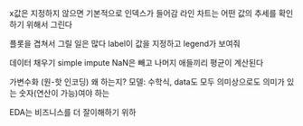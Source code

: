 x값은 지정하지 않으면 기본적으로 인덱스가 들어감
라인 차트는 어떤 값의 추세를 확인하기 위해서 그린다

플롯을 겹쳐서 그릴 일은 많다
label이 값을 지정하고 legend가 보여줘


데이터 채우기
simple impute
NaN은 빼고 나머지 애들끼리 평균이 계산된다


가변수화 (원-핫 인코딩)
왜 하는지? 모델: 수학식, data도 모두 의미상으로도 의미가 있는 숫자(연산이 가능)여야 하는


EDA는 비즈니스를 더 잘이해하기 위하
